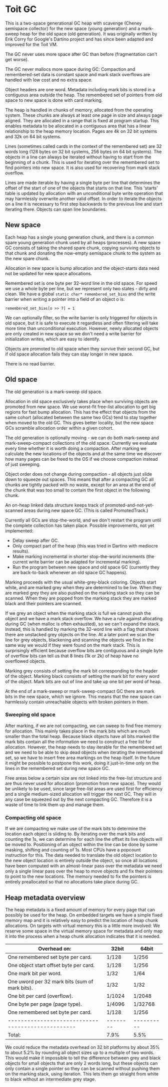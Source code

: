 # Toit GC

This is a two-space generational GC heap with scavenge (Cheney semispace
collector) for the new space (young generation) and a mark-sweep heap for
the old space (old generation).  It was originally written by Erik Corry
for Google's Dartino project and has since been adapted and improved for the
Toit VM.

The GC never uses more space after GC than before (fragmentation can't get
worse).

The GC never mallocs more space during GC: Compaction and remembered-set data is
constant space and mark stack overflows are handled with low cost and no
extra space.

Object headers are one word.  Metadata including mark bits is stored in a
contiguous area outside the heap.  The remembered set of pointers from
old space to new space is done with card marking.

The heap is handled in chunks of memory, allocated from the operating
system.  These chunks are always at least one page in size and always page
aligned.  They are allocated in a range that is fixed at program
startup.  This enables metadata to be allocated in a contiguous area
that has a linear relationship to the heap memory location.  Pages are
4k on 32 bit systems and 32k on 64 bit systems.

Lines (sometimes called cards in the context of the remembered set) are
32 words long (128 bytes on 32 bit systems, 256 bytes on 64 bit systems).
The objects in a line can always be iterated without having to start from
the beginning of a chunk.  This is used for iterating over the remembered
set to find pointers into new space.  It is also used for recovering from
mark stack overflow.

Lines are made iterable by having a single byte per line that determines
the offset of the start of one of the objects that starts on that line.
This 'starts' table is updated by allocation with an unconditional byte
write operation that may harmlessly overwrite another valid offset.  In order
to iterate the objects on a line it is necessary to first step backwards to the
previous line and start iterating there.  Objects can span line boundaries.

## New space

Each heap has a single young generation chunk, and there is a common
spare young generation chunk used by all heaps (processes).  A new space GC
consists of taking the shared spare chunk, copying
surviving objects to that chunk and donating the now-empty semispace
chunk to the system as the new spare chunk.

Allocation in new space is bump allocation and the object-starts data
need not be updated for new space allocations.

Remembered set is one byte per 32-word line in the old space.  For
speed we use a whole byte per line, but we represent only two states -
dirty and clean.  We have a global `static char* remembered_set_bias` and
the write barrier when writing a pointer into a field of an object o is:

```
remembered_set_bias[o >> 7] = 1
```

We can optionally filter, so the write barrier is only triggered for
objects in old space, but it is safe to execute it regardless and often
filtering will take more time than unconditional execution.  However,
newly allocated objects are only created in new space so we don't need a
write barrier for initialization writes, which are easy to identify.

Objects are promoted to old space when they survive their second GC,
but if old space allocation fails they can stay longer in new space.

There is no read barrier.

## Old space

The old generation is a mark-sweep old space.

Allocation in old space exclusively takes place when surviving objects are
promoted from new space.  We use worst-fit free-list allocation to get big
regions for fast bump allocation.  This has the effect that objects from the
same cohort (allocated between the same two GCs) tend to stay together when
moved to the old GC.  This gives better locality, but the new space GCs
scramble allocation order within a given cohort.

The old generation is optionally moving - we can do both mark-sweep and
mark-sweep-compact collections of the old space.  Currently we evaluate
every time whether it is worth doing a compaction.  After marking we
calculate the new locations of the objects and at the same time we
discover how many pages can be freed to the OS if we choose compaction
instead of just sweeping.

Object order does not change during compaction - all objects just slide down to
squeeze out spaces.  This means that after a compacting GC all chunks are
tightly packed with no waste, except for an area at the end of the chunk that
was too small to contain the first object in the following chunk.

An on-heap linked data structure keeps track of
promoted-and-not-yet-scanned areas during new space GC.
(This is called PromotedTrack.)

Currently all GCs are stop-the-world, and we don't restart the program until
the complete collection has taken place.  Possible improvements, not yet
implemented:

* Delay sweep after GC.
* Only compact part of the heap (this was tried in Dartino with mediocre results).
* Make marking incremental in shorter stop-the-world increments (the current write barrier can be adapted for incremental marking).
* Run the program between new space and old space GC (currently they are back-to-back whenever an old space GC happens).

Marking proceeds with the usual white-grey-black coloring.  Objects start white,
and are marked grey when they are determined to be live.  When they are marked
grey they are also pushed on the marking stack so they can be scanned.  When they are
popped from the marking stack they are marked black and their pointers are scanned.

If we grey an object when the marking stack is full we cannot push the object
and we have a mark stack overflow.  We have a rule against allocating during
GC (when malloc is often exhausted), so we can't expand the stack.  Instead,
this is handled by marking the 32-word line
with a flag that shows there are unstacked grey objects on the line.  At a later
point we scan the line for grey objects, blackening and scanning the objects we
find in the same way we would if they were found on the mark stack.  This is
surprisingly efficient because overflow bits are contiguous and a single byte of
overflow bits can tell us that 8 lines (1k or 2k) of heap have no overflowed
objects.

Marking grey consists of setting the mark bit corresponding to the header of
the object.  Marking black consists of setting the mark bit for every word of
the object.  Mark bits are out of line and take up one bit per word of heap.

At the end of a mark-sweep or mark-sweep-compact GC there are mark bits in the
new space, which we ignore.  This means that the new space can harmlessly
contain unreachable objects with broken pointers in them.

### Sweeping old space

After marking, if we are not compacting, we can sweep to find free memory for
allocation.  This mainly takes place in the mark bits which are much smaller
than the total heap.  Because black objects have all bits marked the mark
bits contain all the information we need to construct a free list for allocation.
However, the heap needs to stay iterable for the remembered set and we
need to be able to skip dead objects when iterating the remembered set, so we
have to insert free area markings on the heap itself.  In the future it might be
possible to postpone this work, doing it just-in-time only on the lines in the
remembered set during new space GC.

Free areas below a certain size are not linked into the free-list structure
and are thus never used for allocation (promotion from new space).  They would
be unlikely to be used, since large free-list areas are used first for
efficiency and a single medium-sized allocation will trigger the next GC.  They
will in any case be squeezed out by the next compacting GC.  Therefore it is a
waste of time to link them up and manage them.

### Compacting old space

If we are compacting we make use of the mark bits to determine the location each
object is sliding to.  By iterating over the mark bits and counting the 1s, we
can determine for each line the offset its live objects will be moved to.
Positioning of an object within the line can be done by some masking, shifting
and counting of 1s.  Most CPUs have a popcount instruction for this.  The data
needed to translate the old object location to the new object location is entirely
outside the object, so once all locations have been computed with an
almost-linear pass over the metadata we need only a single linear pass over the
heap to move objects and fix their pointers to point to the new locations.  The
memory needed to fix the pointers is entirely preallocated so that no allocations
take place during GC.

## Heap metadata overview

The heap metadata is a fixed amount of memory for every page that can
possibly be used for the heap.  On embedded targets we have a simple fixed
memory map and it is relatively easy to predict the location of heap chunk
allocations.  On targets with virtual memory this is a little more involved:
We reserve some space in the virtual memory space for metadata and only map
it into the process when a heap chunk allocation indicates that it is needed.

|                     Overhead on:                | 32bit  |  64bit   |
|-------------------------------------------------|--------|----------|
| One remembered set byte per card.               | 1/128  |  1/256   |
| One object start offset byte per card.          | 1/128  |  1/256   |
| One mark bit per word.                          | 1/32   |  1/64    |
| One uword per 32 mark bits (sum of mark bits).  | 1/32   |  1/32    |
| One bit per card (overflow).                    | 1/1024 |  1/2048  |
| One byte per page (page type).                  | 1/4096 |  1/32768 |
| One remembered set byte per card.               | 1/128  |  1/256   |
|-------------------------------------------------|--------|----------|
| Total:                                          |  7.9%  |  5.5%    |

We could reduce the metadata overhead on 32 bit platforms by about 35% to about
5.2% by rounding all object sizes up to a multiple of two words.  This would
make it impossible to tell the difference between grey and black objects
for small objects that are only 2 words long, but these objects can only contain
a single pointer so they can be scanned without pushing them on the marking
stack, using iteration.  This lets them go straight from white to black without
an intermediate grey stage.
